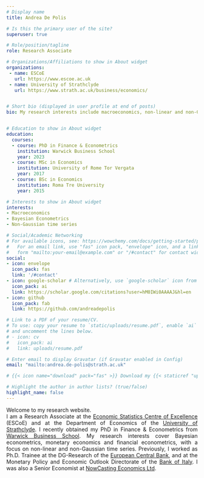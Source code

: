 ```yaml
---
# Display name
title: Andrea De Polis

# Is this the primary user of the site?
superuser: true

# Role/position/tagline
role: Research Associate

# Organizations/Affiliations to show in About widget
organizations:
 - name: ESCoE
   url: https://www.escoe.ac.uk
 - name: University of Strathclyde
   url: https://www.strath.ac.uk/business/economics/


# Short bio (displayed in user profile at end of posts)
bio: My research interests include macroeconomics, non-linear and non-Gaussian time series, forecasting and empirical asset pricing.


# Education to show in About widget
education:
  courses:
  - course: PhD in Finance & Econometrics
    institution: Warwick Business School
    year: 2023
  - course: MSc in Economics
    institution: University of Rome Tor Vergata
    year: 2017
  - course: BSc in Economics
    institution: Roma Tre University
    year: 2015

# Interests to show in About widget
interests:
- Macroeconomics
- Bayesian Econometrics
- Non-Gaussian time series

# Social/Academic Networking
# For available icons, see: https://wowchemy.com/docs/getting-started/page-builder/#icons
#   For an email link, use "fas" icon pack, "envelope" icon, and a link in the
#   form "mailto:your-email@example.com" or "/#contact" for contact widget.
social:
- icon: envelope
  icon_pack: fas
  link: '/#contact'
- icon: google-scholar # Alternatively, use `google-scholar` icon from `ai` icon pack
  icon_pack: ai
  link: https://scholar.google.com/citations?user=hM0IWi0AAAAJ&hl=en
- icon: github
  icon_pack: fab
  link: https://github.com/andreadepolis

# Link to a PDF of your resume/CV.
# To use: copy your resume to `static/uploads/resume.pdf`, enable `ai` icons in `params.toml`,
# and uncomment the lines below.
# - icon: cv
#   icon_pack: ai
#   link: uploads/resume.pdf

# Enter email to display Gravatar (if Gravatar enabled in Config)
email: "mailto:andrea.de-polis@strath.ac.uk"

# {{< icon name="download" pack="fas" >}} Download my {{< staticref "uploads/demo_resume.pdf" "newtab" >}}resumé{{< /staticref >}}.

# Highlight the author in author lists? (true/false)
highlight_name: false
---
```

<div style="text-align: justify">
Welcome to my research website.<br> I am a Research Associate at the <a href="https://www.escoe.ac.uk" target="_blank">Economic Statistics Centre of Excellence</a> (ESCoE) and at the Department of Economics of the <a href="https://www.strath.ac.uk/business/economics/" target+""> University of Strathclyde</a>. I recently obtained my PhD in Finance & Econometrics from <a href="https://www.wbs.ac.uk" target="_blank" rel="noopener noreferrer"> Warwick Business School</a>. My research interests cover Bayesian econometrics, monetary economics and financial econometrics, with a focus on non-linear and non-Gaussian time series. Previously, I worked as Ph.D. Trainee at the DG-Research of the <a href="https://www.ecb.europa.eu/home/html/index.en.html" target="_blank" rel="noopener noreferrer"> European Central Bank</a>, and at the Monetary Policy and Economic Outlook Directorate of the <a href="https://www.bancaditalia.it/homepage/index.html?com.dotmarketing.htmlpage.language=1" target="_blank" rel="noopener noreferrer">Bank of Italy</a>. I was also a Senior Economist at <a href="https://www.now-casting.com/home" target="_blank" rel="noopener noreferrer"> NowCasting Economics Ltd</a>.
</div>
